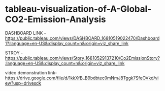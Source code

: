 # tableau-visualization-of-A-Global-CO2-Emission-Analysis

DASHBOARD LINK - https://public.tableau.com/views/DASHBOARD_16810519022470/Dashboard1?:language=en-US&:display_count=n&:origin=viz_share_link

STROY - https://public.tableau.com/views/Story_16810529137210/Co2EmissionStory?:language=en-US&:display_count=n&:origin=viz_share_link

video demonstration link-
https://drive.google.com/file/d/1kkXfB_B9bdbtec0mNmJ8Tggk7SfeOVkd/view?usp=drivesdk
